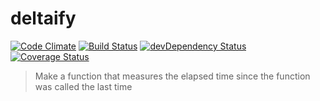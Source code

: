 # deltaify
[![Code Climate](https://codeclimate.com/github/tillarnold/deltaify/badges/gpa.svg)](https://codeclimate.com/github/tillarnold/deltaify)
[![Build Status](https://travis-ci.org/tillarnold/deltaify.svg?branch=master)](https://travis-ci.org/tillarnold/deltaify)
[![devDependency Status](https://david-dm.org/tillarnold/deltaify/dev-status.svg)](https://david-dm.org/tillarnold/deltaify#info=devDependencies)
[![Coverage Status](https://img.shields.io/coveralls/tillarnold/deltaify.svg)](https://coveralls.io/r/tillarnold/deltaify?branch=master)


> Make a function that measures the elapsed time since the function was called the last time
